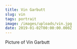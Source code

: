 ```yaml
---
title: Vin Garbutt
slug: vin
tags: portrait
image: /images/uploads/vin.jpg
date: 2019-01-02T00:00:00.000Z
---
```

Picture of Vin Garbutt
